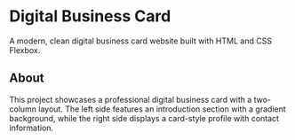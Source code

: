 # Digital Business Card

A modern, clean digital business card website built with HTML and CSS Flexbox.

## About

This project showcases a professional digital business card with a two-column layout. The left side features an introduction section with a gradient background, while the right side displays a card-style profile with contact information.
